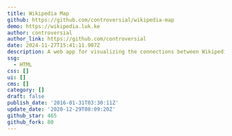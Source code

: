 ```yaml
---
title: Wikipedia Map
github: https://github.com/controversial/wikipedia-map
demo: https://wikipedia.luk.ke
author: controversial
author_link: https://github.com/controversial
date: 2024-11-27T15:41:11.907Z
description: A web app for visualizing the connections between Wikipedia pages.
ssg:
  - HTML
css: []
ui: []
cms: []
category: []
draft: false
publish_date: '2016-01-31T03:30:11Z'
update_date: '2020-12-29T08:09:20Z'
github_star: 465
github_fork: 80
---
```

